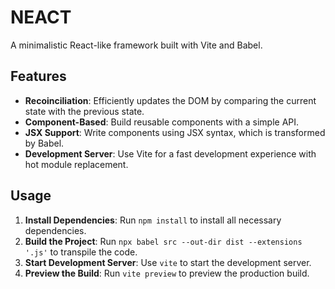 # NEACT
A minimalistic React-like framework built with Vite and Babel.

## Features
- **Recoinciliation**: Efficiently updates the DOM by comparing the current state with the previous state.
- **Component-Based**: Build reusable components with a simple API.
- **JSX Support**: Write components using JSX syntax, which is transformed by Babel.
- **Development Server**: Use Vite for a fast development experience with hot module replacement.

## Usage
1. **Install Dependencies**: Run `npm install` to install all necessary dependencies.
2. **Build the Project**: Run `npx babel src --out-dir dist --extensions '.js'` to transpile the code.
3. **Start Development Server**: Use `vite` to start the development server.
4. **Preview the Build**: Run `vite preview` to preview the production build.